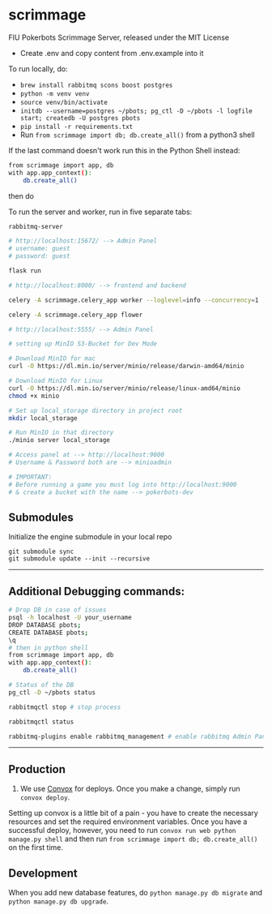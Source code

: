 # scrimmage

FIU Pokerbots Scrimmage Server, released under the MIT License

- Create .env and copy content from .env.example into it

To run locally, do:
- `brew install rabbitmq scons boost postgres`
- `python -m venv venv`
- `source venv/bin/activate`
- `initdb --username=postgres ~/pbots; pg_ctl -D ~/pbots -l logfile start; createdb -U postgres pbots`
- `pip install -r requirements.txt`
- Run `from scrimmage import db; db.create_all()` from a python3 shell

If the last command doesn't work run this in the Python Shell instead:
```bash
from scrimmage import app, db 
with app.app_context(): 
	db.create_all()
```

then do

To run the server and worker, run in five separate tabs:

```bash
rabbitmq-server

# http://localhost:15672/ --> Admin Panel
# username: guest
# password: guest
```

```bash
flask run

# http://localhost:8000/ --> frontend and backend
```

```bash
celery -A scrimmage.celery_app worker --loglevel=info --concurrency=1
```

```bash
celery -A scrimmage.celery_app flower

# http://localhost:5555/ --> Admin Panel
```

```bash
# setting up MinIO S3-Bucket for Dev Mode

# Download MinIO for mac
curl -O https://dl.min.io/server/minio/release/darwin-amd64/minio

# Download MinIO for Linux
curl -O https://dl.min.io/server/minio/release/linux-amd64/minio
chmod +x minio

# Set up local_storage directory in project root
mkdir local_storage

# Run MinIO in that directory
./minio server local_storage

# Access panel at --> http://localhost:9000
# Username & Password both are --> minioadmin

# IMPORTANT:
# Before running a game you must log into http://localhost:9000
# & create a bucket with the name --> pokerbots-dev
```

Submodules
----------
Initialize the engine submodule in your local repo
```
git submodule sync
git submodule update --init --recursive
```
---

Additional Debugging commands:
----------
```bash
# Drop DB in case of issues
psql -h localhost -U your_username
DROP DATABASE pbots;
CREATE DATABASE pbots;
\q
# then in python shell
from scrimmage import app, db 
with app.app_context(): 
	db.create_all()

# Status of the DB
pg_ctl -D ~/pbots status

rabbitmqctl stop # stop process

rabbitmqctl status

rabbitmq-plugins enable rabbitmq_management # enable rabbitmq Admin Panel in case you get 403 errors
```
---

Production
----------

1. We use [Convox](https://convox.com/) for deploys. Once you make a change, simply run `convox deploy`.

Setting up convox is a little bit of a pain - you have to create the necessary resources and set the required environment variables. Once you have a successful deploy, however, you need to run `convox run web python manage.py shell` and then run `from scrimmage import db; db.create_all()` on the first time.


Development
-----------

When you add new database features, do `python manage.py db migrate` and `python manage.py db upgrade`.

